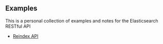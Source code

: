 ## Examples

This is a personal collection of examples and notes for the Elasticsearch RESTful API

- [Reindex API](reindex.md)
